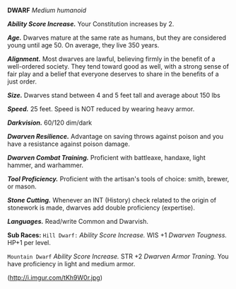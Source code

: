 __**DWARF**__
*Medium humanoid*

***Ability Score Increase.***
Your Constitution increases by 2.

***Age.***
Dwarves mature at the same rate as humans, but they are considered young until age 50. On average, they live 350 years.

***Alignment.***
Most dwarves are lawful, believing firmly in the benefit of a well-ordered society. They tend toward good as well, with a strong sense of fair play and a belief that everyone deserves to share in the benefits of a just order.

***Size.***
Dwarves stand between 4 and 5 feet tall and average about 150 lbs

***Speed.***
25 feet. Speed is NOT reduced by wearing heavy armor.

***Darkvision.***
60/120 dim/dark

***Dwarven Resilience.***
Advantage on saving throws against poison and you have a resistance against poison damage.

***Dwarven Combat Training.***
Proficient with battleaxe, handaxe, light hammer, and warhammer.

***Tool Proficiency.***
Proficient with the artisan's tools of choice: smith, brewer, or mason.

***Stone Cutting.***
Whenever an INT (History) check related to the origin of stonework is made, dwarves add double proficiency (expertise).

***Languages.***
Read/write Common and Dwarvish. 

**Sub Races:**
`Hill Dwarf:`
*Ability Score Increase.* WIS +1
*Dwarven Tougness.* HP+1 per level. 

`Mountain Dwarf`
*Ability Score Increase.* STR +2
*Dwarven Armor Traning.* You have proficiency in light and medium armor.

(http://i.imgur.com/tKh9W0r.jpg)